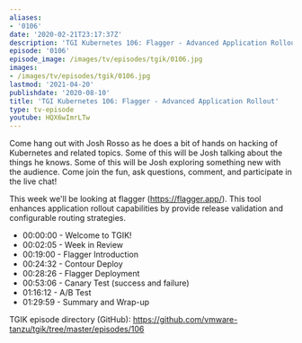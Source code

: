 ```yaml
---
aliases:
- '0106'
date: '2020-02-21T23:17:37Z'
description: 'TGI Kubernetes 106: Flagger - Advanced Application Rollout'
episode: '0106'
episode_image: /images/tv/episodes/tgik/0106.jpg
images:
- /images/tv/episodes/tgik/0106.jpg
lastmod: '2021-04-20'
publishdate: '2020-08-10'
title: 'TGI Kubernetes 106: Flagger - Advanced Application Rollout'
type: tv-episode
youtube: HQX6wImrLTw
---
```


Come hang out with Josh Rosso as he does a bit of hands on hacking of Kubernetes and related topics. Some of this will be Josh talking about the things he knows. Some of this will be Josh exploring something new with the audience. Come join the fun, ask questions, comment, and participate in the live chat!

This week we&#39;ll be looking at flagger (https://flagger.app/). This tool enhances application rollout capabilities by provide release validation and configurable routing strategies.

- 00:00:00 - Welcome to TGIK!
- 00:02:05 - Week in Review
- 00:19:00 - Flagger Introduction
- 00:24:32 - Contour Deploy
- 00:28:26 - Flagger Deployment
- 00:53:06 - Canary Test (success and failure)
- 01:16:12 - A/B Test
- 01:29:59 - Summary and Wrap-up


TGIK episode directory (GitHub): https://github.com/vmware-tanzu/tgik/tree/master/episodes/106